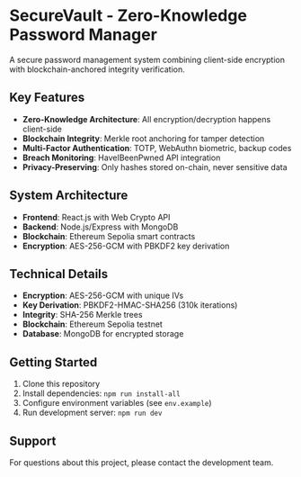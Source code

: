 # SecureVault - Zero-Knowledge Password Manager

A secure password management system combining client-side encryption with blockchain-anchored integrity verification.

## Key Features

- **Zero-Knowledge Architecture**: All encryption/decryption happens client-side
- **Blockchain Integrity**: Merkle root anchoring for tamper detection
- **Multi-Factor Authentication**: TOTP, WebAuthn biometric, backup codes
- **Breach Monitoring**: HaveIBeenPwned API integration
- **Privacy-Preserving**: Only hashes stored on-chain, never sensitive data

## System Architecture

- **Frontend**: React.js with Web Crypto API
- **Backend**: Node.js/Express with MongoDB
- **Blockchain**: Ethereum Sepolia smart contracts
- **Encryption**: AES-256-GCM with PBKDF2 key derivation

## Technical Details

- **Encryption**: AES-256-GCM with unique IVs
- **Key Derivation**: PBKDF2-HMAC-SHA256 (310k iterations)
- **Integrity**: SHA-256 Merkle trees
- **Blockchain**: Ethereum Sepolia testnet
- **Database**: MongoDB for encrypted storage

## Getting Started

1. Clone this repository
2. Install dependencies: `npm run install-all`
3. Configure environment variables (see `env.example`)
4. Run development server: `npm run dev`

## Support

For questions about this project, please contact the development team.
